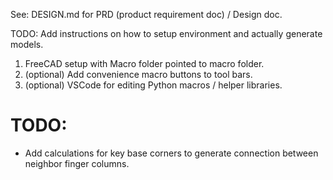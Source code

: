 See: DESIGN.md for PRD (product requirement doc) / Design doc.

TODO: Add instructions on how to setup environment and actually generate models.

1. FreeCAD setup with Macro folder pointed to macro folder.
1. (optional) Add convenience macro buttons to tool bars.
1. (optional) VSCode for editing Python macros / helper libraries.

# TODO:
* Add calculations for key base corners to generate connection between neighbor
finger columns.